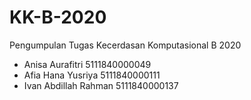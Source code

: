 # KK-B-2020
Pengumpulan Tugas Kecerdasan Komputasional B 2020

- Anisa Aurafitri         5111840000049
- Afia Hana Yusriya       5111840000111
- Ivan Abdillah Rahman    5111840000137
